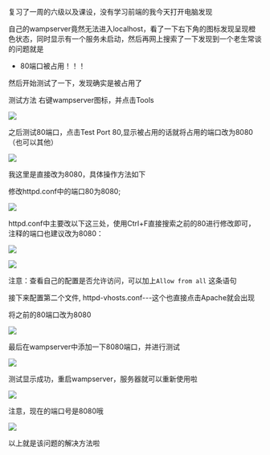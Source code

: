 复习了一周的六级以及课设，没有学习前端的我今天打开电脑发现

自己的wampserver竟然无法进入localhost，看了一下右下角的图标发现呈现橙色状态，同时显示有一个服务未启动，然后再网上搜索了一下发现到一个老生常谈的问题就是

+ 80端口被占用！！！

然后开始测试了一下，发现确实是被占用了

测试方法 右键wampserver图标，并点击Tools

![](.\1.PNG)

之后测试80端口，点击Test Port 80,显示被占用的话就将占用的端口改为8080（也可以其他）

![](.\2.PNG)

我这里是直接改为8080，具体操作方法如下

修改httpd.conf中的端口80为8080;

![](./3.png)

httpd.conf中主要改以下这三处，使用Ctrl+F直接搜索之前的80进行修改即可，注释的端口也建议改为8080：

![](./3.5.png)

![](./4.png)

注意：查看自己的配置是否允许访问，可以加上`Allow from all` 这条语句

接下来配置第二个文件, httpd-vhosts.conf---这个也直接点击Apache就会出现

将之前的80端口改为8080

![](./6.png)

最后在wampserver中添加一下8080端口，并进行测试

![](./7.png)

测试显示成功，重启wampserver，服务器就可以重新使用啦

![](./8.png)

注意，现在的端口号是8080哦

![](./9.png)

以上就是该问题的解决方法啦